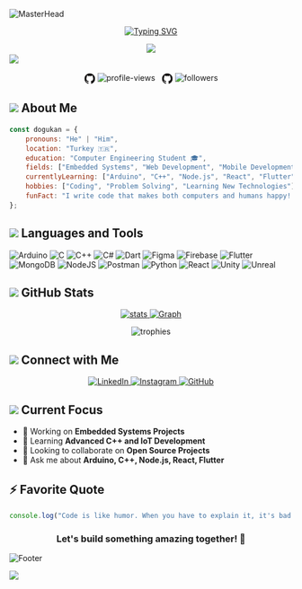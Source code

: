 ![MasterHead](https://capsule-render.vercel.app/api?type=waving&color=0:0066ff,100:00ffff&height=300&section=header&text=Doğukan%20POYRAZ&fontSize=90&animation=fadeIn&fontAlignY=38&desc=Computer%20Engineering%20Student%20|%20Developer&descAlignY=51&descAlign=62&fontColor=fff)

<div align="center">

[![Typing SVG](https://readme-typing-svg.herokuapp.com?font=Fira+Code&weight=500&size=25&pause=1000&color=0066ff&background=FFFFFF00&center=true&vCenter=true&width=435&lines=A+Passionate+Programmer;Embedded+Systems+Developer;Full+Stack+Developer;Always+learning+new+things)](https://git.io/typing-svg)

</div>

<div align="center">
  <img src="https://user-images.githubusercontent.com/74038190/229223263-cf2e4b07-2615-4f87-9c38-e37600f8381a.gif" width="450">
</div>

<img src="https://user-images.githubusercontent.com/73097560/115834477-dbab4500-a447-11eb-908a-139a6edaec5c.gif">

<p align="center">
    <img src="https://github.com/devicons/devicon/blob/master/icons/github/github-original.svg" width="20" height="20" style="vertical-align: middle;"> 
    <img src="https://komarev.com/ghpvc/?username=dogukanpoyraz&label=Profile%20views&color=0e75b6&style=for-the-badge" alt="profile-views" />
    &nbsp;
    <img src="https://github.com/devicons/devicon/blob/master/icons/github/github-original.svg" width="20" height="20" style="vertical-align: middle;">
    <img src="https://img.shields.io/github/followers/dogukanpoyraz?label=Followers&style=for-the-badge&color=0e75b6" alt="followers" />
</p>

## <img src="https://media2.giphy.com/media/QssGEmpkyEOhBCb7e1/giphy.gif?cid=ecf05e47a0n3gi1bfqntqmob8g9aid1oyj2wr3ds3mg700bl&rid=giphy.gif" width ="25"> About Me

```javascript
const dogukan = {
    pronouns: "He" | "Him",
    location: "Turkey 🇹🇷",
    education: "Computer Engineering Student 🎓",
    fields: ["Embedded Systems", "Web Development", "Mobile Development"],
    currentlyLearning: ["Arduino", "C++", "Node.js", "React", "Flutter"],
    hobbies: ["Coding", "Problem Solving", "Learning New Technologies"],
    funFact: "I write code that makes both computers and humans happy! 💻"
};
```

## <img src="https://media2.giphy.com/media/QssGEmpkyEOhBCb7e1/giphy.gif?cid=ecf05e47a0n3gi1bfqntqmob8g9aid1oyj2wr3ds3mg700bl&rid=giphy.gif" width ="25"> Languages and Tools  

![Arduino](https://img.shields.io/badge/Arduino-00979D?style=for-the-badge&logo=Arduino&logoColor=white)
![C](https://img.shields.io/badge/C-00599C?style=for-the-badge&logo=c&logoColor=white)
![C++](https://img.shields.io/badge/C++-00599C?style=for-the-badge&logo=c%2B%2B&logoColor=white)
![C#](https://img.shields.io/badge/C%23-239120?style=for-the-badge&logo=c-sharp&logoColor=white)
![Dart](https://img.shields.io/badge/Dart-0175C2?style=for-the-badge&logo=dart&logoColor=white)
![Figma](https://img.shields.io/badge/Figma-F24E1E?style=for-the-badge&logo=figma&logoColor=white)
![Firebase](https://img.shields.io/badge/Firebase-039BE5?style=for-the-badge&logo=Firebase&logoColor=white)
![Flutter](https://img.shields.io/badge/Flutter-02569B?style=for-the-badge&logo=flutter&logoColor=white)
![MongoDB](https://img.shields.io/badge/MongoDB-4EA94B?style=for-the-badge&logo=mongodb&logoColor=white)
![NodeJS](https://img.shields.io/badge/Node.js-339933?style=for-the-badge&logo=nodedotjs&logoColor=white)
![Postman](https://img.shields.io/badge/Postman-FF6C37?style=for-the-badge&logo=postman&logoColor=white)
![Python](https://img.shields.io/badge/Python-3776AB?style=for-the-badge&logo=python&logoColor=white)
![React](https://img.shields.io/badge/React-20232A?style=for-the-badge&logo=react&logoColor=61DAFB)
![Unity](https://img.shields.io/badge/Unity-100000?style=for-the-badge&logo=unity&logoColor=white)
![Unreal](https://img.shields.io/badge/Unreal_Engine-313131?style=for-the-badge&logo=unreal-engine&logoColor=white)

## <img src="https://media.giphy.com/media/iY8CRBdQXODJSCERIr/giphy.gif" width="25"> GitHub Stats

<p align="center">
  <a href="https://awesome-github-stats.azurewebsites.net/user-stats/dogukanpoyraz">
    <img width="49%" alt="stats" src="https://awesome-github-stats.azurewebsites.net/user-stats/dogukanpoyraz?cardType=github&theme=radical&preferLogin=false">
  </a>
  <a href="https://github-profile-summary-cards.vercel.app/api/cards/profile-details?username=dogukanpoyraz">
    <img width="49%" alt="Graph" src="https://github-profile-summary-cards.vercel.app/api/cards/profile-details?username=dogukanpoyraz&theme=radical">
  </a>
</p>

<div align="center">
  <img src="https://github-profile-trophy.vercel.app/?username=dogukanpoyraz&theme=radical&no-frame=false&no-bg=true&margin-w=4&row=1" alt="trophies">
</div>

## <img src="https://media.giphy.com/media/LnQjpWaON8nhr21vNW/giphy.gif" width="25"> Connect with Me

<p align="center">
  <a href="https://linkedin.com/in/dogukanpoyraz">
    <img src="https://img.shields.io/badge/LinkedIn-0077B5?style=for-the-badge&logo=linkedin&logoColor=white" alt="LinkedIn"/>
  </a>
  <a href="https://instagram.com/dogukan_pyrz">
    <img src="https://img.shields.io/badge/Instagram-E4405F?style=for-the-badge&logo=instagram&logoColor=white" alt="Instagram"/>
  </a>
  <a href="https://github.com/dogukanpoyraz">
    <img src="https://img.shields.io/badge/GitHub-100000?style=for-the-badge&logo=github&logoColor=white" alt="GitHub"/>
  </a>
</p>

## <img src="https://media.giphy.com/media/WUlplcMpOCEmTGBtBW/giphy.gif" width="25"> Current Focus

- 🔭 Working on **Embedded Systems Projects**
- 🌱 Learning **Advanced C++ and IoT Development**
- 👯 Looking to collaborate on **Open Source Projects**
- 💬 Ask me about **Arduino, C++, Node.js, React, Flutter**

## ⚡ Favorite Quote

<div align="center">

```javascript
console.log("Code is like humor. When you have to explain it, it's bad.");
```

### Let's build something amazing together! 🚀

</div>

![Footer](https://capsule-render.vercel.app/api?type=waving&color=0:0066ff,100:00ffff&height=100&section=footer)

<img src="https://user-images.githubusercontent.com/73097560/115834477-dbab4500-a447-11eb-908a-139a6edaec5c.gif">
